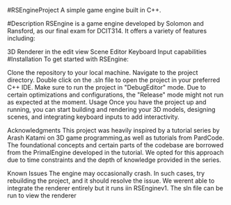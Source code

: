 #RSEngineProject
A simple game engine built in C++.

#Description
RSEngine is a game engine developed by Solomon and Ransford, as our final exam for DCIT314. It offers a variety of features including:

3D Renderer in the edit view
Scene Editor
Keyboard Input capabilities
#Installation
To get started with RSEngine:

Clone the repository to your local machine.
Navigate to the project directory.
Double click on the .sln file to open the project in your preferred C++ IDE.
Make sure to run the project in "DebugEditor" mode. Due to certain optimizations and configurations, the "Release" mode might not run as expected at the moment.
Usage
Once you have the project up and running, you can start building and rendering your 3D models, designing scenes, and integrating keyboard inputs to add interactivity.




Acknowledgments
This project was heavily inspired by a tutorial series by Arash Katami on 3D game programming,as well as tutorials from PardCode. The foundational concepts and certain parts of the codebase are borrowed from the PrimalEngine developed in the tutorial. We opted for this approach due to time constraints and the depth of knowledge provided in the series.

Known Issues
The engine may occasionally crash. In such cases, try rebuilding the project, and it should resolve the issue. We werent able to integrate the renderer entirely but it runs iin RSEnginev1. The sln file can be run to view the renderer

